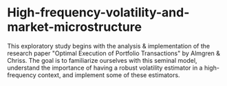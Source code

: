 # High-frequency-volatility-and-market-microstructure
This exploratory study begins with the analysis &amp; implementation of the research paper "Optimal Execution of Portfolio Transactions" by Almgren &amp; Chriss. The goal is to familiarize ourselves with this seminal model, understand the importance of having a robust volatility estimator in a high-frequency context, and implement some of these estimators.

